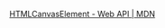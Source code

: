 [HTMLCanvasElement - Web API | MDN](https://developer.mozilla.org/ja/docs/Web/API/HTMLCanvasElement)

